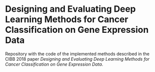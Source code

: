 # Designing and Evaluating Deep Learning Methods for Cancer Classification on Gene Expression Data

Repository with the code of the implemented methods described in the CIBB 2018 paper *Designing and Evaluating Deep Learning Methods for Cancer Classification on Gene Expression Data*.